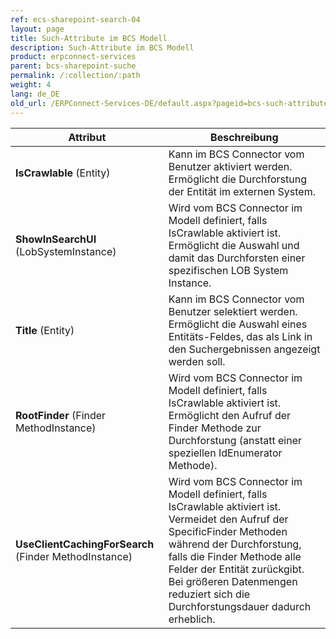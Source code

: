 ```yaml
---
ref: ecs-sharepoint-search-04
layout: page
title: Such-Attribute im BCS Modell
description: Such-Attribute im BCS Modell
product: erpconnect-services
parent: bcs-sharepoint-suche
permalink: /:collection/:path
weight: 4
lang: de_DE
old_url: /ERPConnect-Services-DE/default.aspx?pageid=bcs-such-attribute-im-bcs-modell
---
```


| Attribut                                               | Beschreibung                                                                                                                                                                                                                                                                                                |
|--------------------------------------------------------|-------------------------------------------------------------------------------------------------------------------------------------------------------------------------------------------------------------------------------------------------------------------------------------------------------------|
| **IsCrawlable**  (Entity)                              | Kann im BCS Connector vom Benutzer aktiviert werden. Ermöglicht die Durchforstung der Entität im externen System.                                                                                                                                                                                           |
| **ShowInSearchUI**  (LobSystemInstance)                | Wird vom BCS Connector im Modell definiert, falls  IsCrawlable aktiviert ist. Ermöglicht die Auswahl und damit das Durchforsten einer spezifischen LOB System Instance.                                                                                                                                     |
| **Title**   (Entity)                                   | Kann im BCS Connector vom Benutzer selektiert werden. Ermöglicht die Auswahl eines Entitäts-Feldes, das als Link in den Suchergebnissen angezeigt werden soll.                                                                                                                                              |
| **RootFinder**  (Finder MethodInstance)                | Wird vom BCS Connector im Modell definiert, falls  IsCrawlable aktiviert ist. Ermöglicht den Aufruf der  Finder Methode zur Durchforstung (anstatt einer speziellen  IdEnumerator Methode).                                                                                                                 |
| **UseClientCachingForSearch**  (Finder MethodInstance) | Wird vom BCS Connector im Modell definiert, falls  IsCrawlable aktiviert ist. Vermeidet den Aufruf der  SpecificFinder Methoden während der Durchforstung, falls die  Finder Methode alle Felder der Entität zurückgibt. Bei größeren Datenmengen reduziert sich die Durchforstungsdauer dadurch erheblich. |